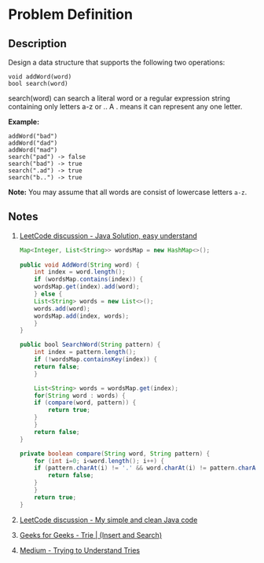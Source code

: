 # Problem Definition

## Description

Design a data structure that supports the following two operations:

```text
void addWord(word)
bool search(word)
```

search(word) can search a literal word or a regular expression string containing only letters a-z or .. A . means it can represent any one letter.

**Example:**

```text
addWord("bad")
addWord("dad")
addWord("mad")
search("pad") -> false
search("bad") -> true
search(".ad") -> true
search("b..") -> true
```

**Note:**
You may assume that all words are consist of lowercase letters `a-z`.

## Notes

1. [LeetCode discussion - Java Solution, easy understand](https://leetcode.com/problems/add-and-search-word-data-structure-design/discuss/59669/Java-Solution-easy-understand)

    ```java
    Map<Integer, List<String>> wordsMap = new HashMap<>();
  
    public void AddWord(String word) {
        int index = word.length();
        if (wordsMap.contains(index)) {
        wordsMap.get(index).add(word);
        } else {
        List<String> words = new List<>();
        words.add(word);
        wordsMap.add(index, words);
        }
    }

    public bool SearchWord(String pattern) {
        int index = pattern.length();
        if (!wordsMap.containsKey(index)) {
        return false;
        }

        List<String> words = wordsMap.get(index);
        for(String word : words) {
        if (compare(word, pattern)) {
            return true;
        }
        }
        return false;
    }

    private boolean compare(String word, String pattern) {
        for (int i=0; i<word.length(); i++) {
        if (pattern.charAt(i) != '.' && word.charAt(i) != pattern.charAt(i)) {
            return false;
        }
        }
        return true;
    }
    ```

1. [LeetCode discussion - My simple and clean Java code](https://leetcode.com/problems/add-and-search-word-data-structure-design/discuss/59554/My-simple-and-clean-Java-code)
1. [Geeks for Geeks - Trie | (Insert and Search)](https://www.geeksforgeeks.org/trie-insert-and-search/)
1. [Medium - Trying to Understand Tries](https://medium.com/basecs/trying-to-understand-tries-3ec6bede0014)